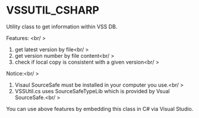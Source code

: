 VSSUTIL_CSHARP
==============

Utility class to get information within VSS DB.

Features: <br/ >
1. get latest version by file<br/ >
2. get version number by file content<br/ >
3. check if local copy is consistent with a given version<br/ >

Notice:<br/ >
1. Visaul SourceSafe must be installed in your computer you use.<br/ >
2. VSSUtil.cs uses SourceSafeTypeLib which is provided by Vsual SourceSafe.<br/ >

You can use above features by embedding this class in C# via Visual Studio.
